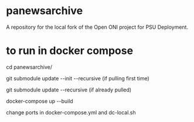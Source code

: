 # panewsarchive
A repository for the local fork of the Open ONI project for PSU Deployment.


# to run in docker compose

cd panewsarchive/

git submodule update --init --recursive (if pulling first time)

git submodule update --recursive (if already pulled)

docker-compose up --build

change ports in docker-compose.yml and dc-local.sh

